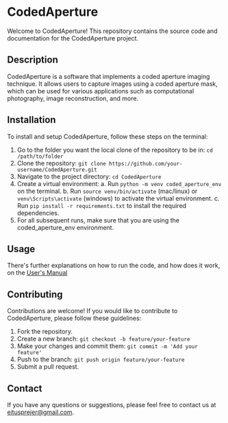 # CodedAperture

Welcome to CodedAperture! This repository contains the source code and documentation for the CodedAperture project.

## Description

CodedAperture is a software that implements a coded aperture imaging technique. It allows users to capture images using a coded aperture mask, which can be used for various applications such as computational photography, image reconstruction, and more.

## Installation

To install and setup CodedAperture, follow these steps on the terminal:

1. Go to the folder you want the local clone of the repository to be in: `cd /path/to/folder`
2. Clone the repository: `git clone https://github.com/your-username/CodedAperture.git`
3. Navigate to the project directory: `cd CodedAperture`
4. Create a virtual environment:
    a. Run `python -m venv coded_aperture_env` on the terminal.
    b. Run `source venv/bin/activate` (mac/linux) or `venv\Scripts\activate` (windows) to activate the virtual environment.
    c. Run `pip install -r requirements.txt` to install the required dependencies.
5. For all subsequent runs, make sure that you are using the coded_aperture_env environment.

## Usage

There's further explanations on how to run the code, and how does it work, on the [User's Manual](LinkAManual)

## Contributing

Contributions are welcome! If you would like to contribute to CodedAperture, please follow these guidelines:

1. Fork the repository.
2. Create a new branch: `git checkout -b feature/your-feature`
3. Make your changes and commit them: `git commit -m 'Add your feature'`
4. Push to the branch: `git push origin feature/your-feature`
5. Submit a pull request.


## Contact

If you have any questions or suggestions, please feel free to contact us at [eitusprejer@gmail.com](mailto:eitusprejer@gmail.com).

